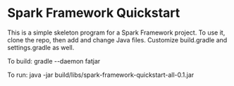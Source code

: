# Spark Framework Quickstart

This is a simple skeleton program for a Spark Framework project. To use it,
clone the repo, then add and change Java files. Customize build.gradle
and settings.gradle as well.

To build:
    gradle --daemon fatjar

To run:
    java -jar build/libs/spark-framework-quickstart-all-0.1.jar

